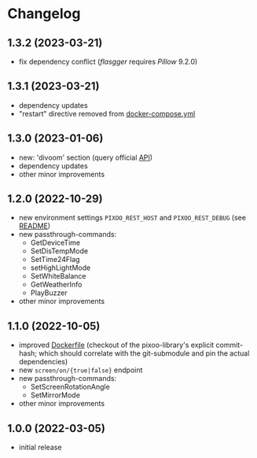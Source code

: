 # Changelog

## 1.3.2 (2023-03-21)

* fix dependency conflict (_flasgger_ requires _Pillow_ 9.2.0)

## 1.3.1 (2023-03-21)

* dependency updates
* "restart" directive removed from [docker-compose.yml](docker-compose.yml) 

## 1.3.0 (2023-01-06)

* new: 'divoom' section (query official [API](https://app.divoom-gz.com))
* dependency updates
* other minor improvements

## 1.2.0 (2022-10-29)

* new environment settings `PIXOO_REST_HOST` and `PIXOO_REST_DEBUG` (see [README](README.md))
* new passthrough-commands:
  * GetDeviceTime
  * SetDisTempMode
  * SetTime24Flag
  * setHighLightMode
  * SetWhiteBalance
  * GetWeatherInfo
  * PlayBuzzer
* other minor improvements

## 1.1.0 (2022-10-05)

* improved [Dockerfile](Dockerfile) (checkout of the pixoo-library's explicit commit-hash; which should correlate with the git-submodule and pin the actual dependencies)
* new `screen/on/{true|false}` endpoint
* new passthrough-commands:
  * SetScreenRotationAngle
  * SetMirrorMode
* other minor improvements

## 1.0.0 (2022-03-05)

* initial release